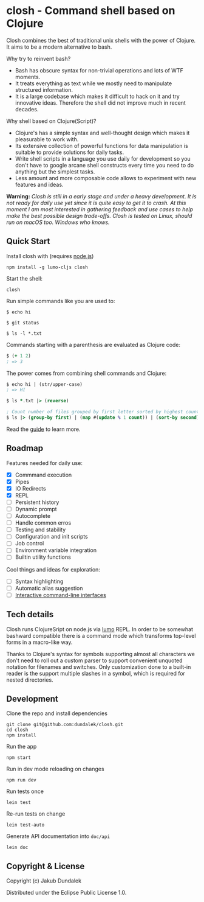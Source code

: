
# closh - Command shell based on Clojure

Closh combines the best of traditional unix shells with the power of Clojure. It aims to be a modern alternative to bash.

Why try to reinvent bash?
- Bash has obscure syntax for non-trivial operations and lots of WTF moments.
- It treats everything as text while we mostly need to manipulate structured information.
- It is a large codebase which makes it difficult to hack on it and try innovative ideas. Therefore the shell did not improve much in recent decades.

Why shell based on Clojure(Script)?
- Clojure's has a simple syntax and well-thought design which makes it pleasurable to work with.
- Its extensive collection of powerful functions for data manipulation is suitable to provide solutions for daily tasks.
- Write shell scripts in a language you use daily for development so you don't have to google arcane shell constructs every time you need to do anything but the simplest tasks.
- Less amount and more composable code allows to experiment with new features and ideas.

**Warning:** *Closh is still in a early stage and under a heavy development. It is not ready for daily use yet since it is quite easy to get it to crash. At this moment I am most interested in gathering feedback and use cases to help make the best possible design trade-offs. Closh is tested on Linux, should run on macOS too. Windows who knows.*

## Quick Start

Install closh with (requires [node.js](https://nodejs.org/))
```
npm install -g lumo-cljs closh
```

Start the shell:
```
closh
```

Run simple commands like you are used to:

```
$ echo hi

$ git status

$ ls -l *.txt
```

Commands starting with a parenthesis are evaluated as Clojure code:

```clojure
$ (+ 1 2)
; => 3
```

The power comes from combining shell commands and Clojure:

```clojure
$ echo hi | (str/upper-case)
; => HI

$ ls *.txt |> (reverse)

; Count number of files grouped by first letter sorted by highest count first
$ ls |> (group-by first) | (map #(update % 1 count)) | (sort-by second) | (reverse)
```

Read the [guide](./doc/guide.md) to learn more.

## Roadmap

Features needed for daily use:

- [x] Commmand execution
- [x] Pipes
- [x] IO Redirects
- [x] REPL
- [ ] Persistent history
- [ ] Dynamic prompt
- [ ] Autocomplete
- [ ] Handle common erros
- [ ] Testing and stability
- [ ] Configuration and init scripts
- [ ] Job control
- [ ] Environment variable integration
- [ ] Builtin utility functions

Cool things and ideas for exploration:

- [ ] Syntax highlighting
- [ ] Automatic alias suggestion
- [ ] [Interactive command-line interfaces](http://dundalek.com/entropic/combining-cli-and-gui/)

## Tech details

Closh runs ClojureSript on node.js via [lumo](https://github.com/anmonteiro/lumo/) REPL. In order to be somewhat bashward compatible there is a command mode which transforms top-level forms in a macro-like way.

Thanks to Clojure's syntax for symbols supporting almost all characters we don't need to roll out a custom parser to support convenient unquoted notation for filenames and switches. Only customization done to a built-in reader is the support multiple slashes in a symbol, which is required for nested directories.

## Development

Clone the repo and install dependencies

```
git clone git@github.com:dundalek/closh.git
cd closh
npm install
```

Run the app
```
npm start
```

Run in dev mode reloading on changes
```
npm run dev
```
Run tests once
```
lein test
```
Re-run tests on change
```
lein test-auto
```

Generate API documentation into `doc/api`
```
lein doc
```

## Copyright & License

Copyright (c) Jakub Dundalek

Distributed under the Eclipse Public License 1.0.
